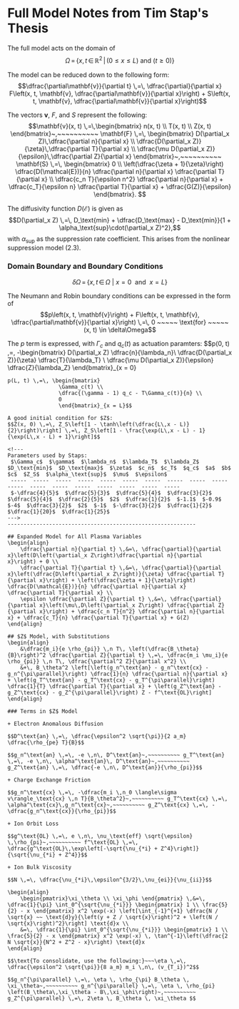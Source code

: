 # Full Model Notes from Tim Stap's Thesis

The full model acts on the domain of
$$\Omega \,=\, \left\{x, t \,\in\, \mathbb{R}^2 \,|\, (0 \leq x \leq L) ~\text{and}~ (t \geq 0)\right\}$$

The model can be reduced down to the following form:
$$\dfrac{\partial\mathbf{v}}{\partial t} \,=\, \dfrac{\partial}{\partial x} F\left(x, t, \mathbf{v}, \dfrac{\partial\mathbf{v}}{\partial x}\right) + S\left(x, t, \mathbf{v}, \dfrac{\partial\mathbf{v}}{\partial x}\right)$$

The vectors $\mathbf{v}$, $F$, and $S$ represent the following:
$$\mathbf{v}(x, t) \,=\,\begin{bmatrix} n(x, t) \\ T(x, t) \\ Z(x, t) \end{bmatrix}~,~~~~~~~~~~
\mathbf{F} \,=\, \begin{bmatrix}
			D(\partial_x Z)\,\dfrac{\partial n}{\partial x} \\
			\dfrac{D(\partial_x Z)}{\zeta}\,\dfrac{\partial T}{\partial x} \\
			\dfrac{\mu D(\partial_x Z)}{\epsilon}\,\dfrac{\partial Z}{\partial x}
			\end{bmatrix}~,~~~~~~~~~~
\mathbf{S} \,=\, \begin{bmatrix}
			0 \\
			\left(\dfrac{\zeta + 1}{\zeta}\right) \dfrac{D(\mathcal{E})}{n} \dfrac{\partial n}{\partial x} \dfrac{\partial T}{\partial x} \\
			\dfrac{c_n T}{\epsilon n^2} \dfrac{\partial n}{\partial x} + \dfrac{c_T}{\epsilon n} \dfrac{\partial T}{\partial x} + \dfrac{G(Z)}{\epsilon}
			\end{bmatrix}.
$$

The diffusivity function $D(\mathcal{E})$ is given as
$$D(\partial_x Z) \,=\, D_\text{min} + \dfrac{D_\text{max} - D_\text{min}}{1 + \alpha_\text{sup}\cdot(\partial_x Z)^2},$$
with $\alpha_\text{sup}$ as the suppression rate coefficient. This arises from the nonlinear suppression model (2.3).

### Domain Boundary and Boundary Conditions

$$\delta \Omega \,=\, \left\{x, t \,\in\, \Omega ~|~ x = 0 ~~\text{and}~~ x = L\right\}$$

The Neumann and Robin boundary conditions can be expressed in the form of
$$p\left(x, t, \mathbf{v}\right) + F\left(x, t, \mathbf{v}, \dfrac{\partial\mathbf{v}}{\partial x}\right) \,=\, 0 ~~~~~ \text{for} ~~~~~ (x, t) \in \delta\Omega$$

The $p$ term is expressed, with $\Gamma_c$ and $q_c(t)$ as actuation paramters:
$$p(0, t) \,=\, -\begin{bmatrix}
				D(\partial_x Z) \dfrac{n}{\lambda_n}\\
				\dfrac{D(\partial_x Z)}{\zeta} \dfrac{T}{\lambda_T} \\
				\dfrac{\mu D(\partial_x Z)}{\epsilon} \dfrac{Z}{\lambda_Z}
				\end{bmatrix}_{x = 0}
~~~~~ \text{and} ~~~~~
p(L, t) \,=\, \begin{bmatrix}
				\Gamma_c(t) \\
				\dfrac{(\gamma - 1) q_c - T\Gamma_c(t)}{n} \\
				0
				\end{bmatrix}_{x = L}$$

A good initial condition for $Z$:
$$Z(x, 0) \,=\, Z_S\left[1 - \tanh\left(\dfrac{L\,x - L)}{2}\right)\right] \,=\, Z_S\left[1 - \frac{\exp(L\,x - L) - 1}{\exp(L\,x - L) + 1}\right]$$

<!---
Parameters used by Staps:
 $\Gamma_c$  $\gamma$  $\lambda_n$  $\lambda_T$  $\lambda_Z$  $D_\text{min}$  $D_\text{max}$  $\zeta$  $c_n$  $c_T$  $q_c$  $a$  $b$  $c$  $Z_S$  $\alpha_\text{sup}$  $\mu$  $\epsilon$ 
 -----  -----  -----  -----  -----  -----  -----  -----  -----  -----  -----  -----  -----  -----  -----  -----  -----  ----- 
 $-\dfrac{4}{5}$  $\dfrac{5}{3}$  $\dfrac{5}{4}$  $\dfrac{3}{2}$  $\dfrac{5}{4}$  $\dfrac{2}{5}$  $2$  $\dfrac{1}{2}$  $-1.1$  $-0.9$  $-4$  $\dfrac{3}{2}$  $2$  $-1$  $-\dfrac{3}{2}$  $\dfrac{1}{2}$  $\dfrac{1}{20}$  $\dfrac{1}{25}$ 
--->
-----------------------------------------------------------

## Expanded Model for All Plasma Variables
\begin{align}
	\dfrac{\partial n}{\partial t} \,&=\, \dfrac{\partial}{\partial x}\left(D\left(\partial_x Z\right)\dfrac{\partial n}{\partial x}\right) + 0 \\
	\dfrac{\partial T}{\partial t} \,&=\, \dfrac{\partial}{\partial x}\left(\dfrac{D\left(\partial_x Z\right)}{\zeta} \dfrac{\partial T}{\partial x}\right) + \left(\dfrac{\zeta + 1}{\zeta}\right) \dfrac{D(\mathcal{E})}{n} \dfrac{\partial n}{\partial x} \dfrac{\partial T}{\partial x} \\
	\epsilon \dfrac{\partial Z}{\partial t} \,&=\, \dfrac{\partial}{\partial x}\left(\mu\,D\left(\partial_x Z\right) \dfrac{\partial Z}{\partial x}\right) + \dfrac{c_n T}{n^2} \dfrac{\partial n}{\partial x} + \dfrac{c_T}{n} \dfrac{\partial T}{\partial x} + G(Z)
\end{align}

## $Z$ Model, with Substitutions
\begin{align}
	&\dfrac{m_i}{e \rho_{pi}} \,n T\, \left(\dfrac{B_\theta}{B}\right)^2 \dfrac{\partial Z}{\partial t} \,=\, \dfrac{m_i \mu_i}{e \rho_{pi}} \,n T\, \dfrac{\partial^2 Z}{\partial x^2} \\
	&+\, B_\theta^2 \left[\left(g_n^\text{an} - g_n^\text{cx} - g_n^{\pi\parallel}\right) \dfrac{1}{n} \dfrac{\partial n}{\partial x} + \left(g_T^\text{an} - g_T^\text{cx} - g_T^{\pi\parallel}\right) \dfrac{1}{T} \dfrac{\partial T}{\partial x} + \left(g_Z^\text{an} - g_Z^\text{cx} - g_Z^{\pi\parallel}\right) Z - f^\text{OL}\right]
\end{align}

### Terms in $Z$ Model

+ Electron Anomalous Diffusion

$$D^\text{an} \,=\, \dfrac{\epsilon^2 \sqrt{\pi}}{2 a_m} \dfrac{\rho_{pe} T}{B}$$

$$g_n^\text{an} \,=\, -e \,n\, D^\text{an}~,~~~~~~~~~~ g_T^\text{an} \,=\, -e \,n\, \alpha^\text{an}\, D^\text{an}~,~~~~~~~~~~ g_Z^\text{an} \,=\, \dfrac{-e \,n\, D^\text{an}}{\rho_{pi}}$$

+ Charge Exchange Friction

$$g_n^\text{cx} \,=\, -\dfrac{m_i \,n_0 \langle\sigma v\rangle_\text{cx} \,n T}{B_\theta^2}~,~~~~~~~~~~ g_T^\text{cx} \,=\, \alpha^\text{cx}\,g_n^\text{cx}~,~~~~~~~~~~ g_Z^\text{cx} \,=\, -\dfrac{g_n^\text{cx}}{\rho_{pi}}$$

+ Ion Orbit Loss

$$g^\text{OL} \,=\, e \,n\, \nu_\text{eff} \sqrt{\epsilon} \,\rho_{pi}~,~~~~~~~~~~ f^\text{OL} \,=\, \dfrac{g^\text{OL}\,\exp\left[-\sqrt{\nu_{*i} + Z^4}\right]}{\sqrt{\nu_{*i} + Z^4}}$$

+ Ion Bulk Viscosity

$$N \,=\, \dfrac{\nu_{*i}\,\epsilon^{3/2}\,\nu_{ei}}{\nu_{ii}}$$

\begin{align}
	\begin{pmatrix}\xi_\theta \\ \xi_\phi \end{pmatrix} \,&=\, \dfrac{1}{\pi} \int_0^{\sqrt{\nu_{*i}}} \begin{pmatrix} 1 \\ \frac{5}{2} - x \end{pmatrix} x^2 \exp(-x) \left[\int_{-1}^{+1} \dfrac{N / \sqrt{x} ~~ \text{d}y}{\left(y + Z / \sqrt{x}\right)^2 + \left(N / \sqrt{x}\right)^2}\right] \text{d}x \\
	&=\, \dfrac{1}{\pi} \int_0^{\sqrt{\nu_{*i}}} \begin{pmatrix} 1 \\ \frac{5}{2} - x \end{pmatrix} x^2 \exp(-x) \, \tan^{-1}\left(\dfrac{2 N \sqrt{x}}{N^2 + Z^2 - x}\right) \text{d}x
\end{align}

$$\text{To consolidate, use the following:}~~~\eta \,=\, \dfrac{\epsilon^2 \sqrt{\pi}}{8 a_m} m_i \,n\, (v_{T_i})^2$$

$$g_n^{\pi\parallel} \,=\, \eta \, \rho_{\pi} B_\theta \, \xi_\theta~,~~~~~~~~~~ g_n^{\pi\parallel} \,=\, \eta \, \rho_{pi} \left(B_\theta\,\xi_\theta - B\,\xi_\phi\right)~,~~~~~~~~~~ g_Z^{\pi\parallel} \,=\, 2\eta \, B_\theta \, \xi_\theta $$

